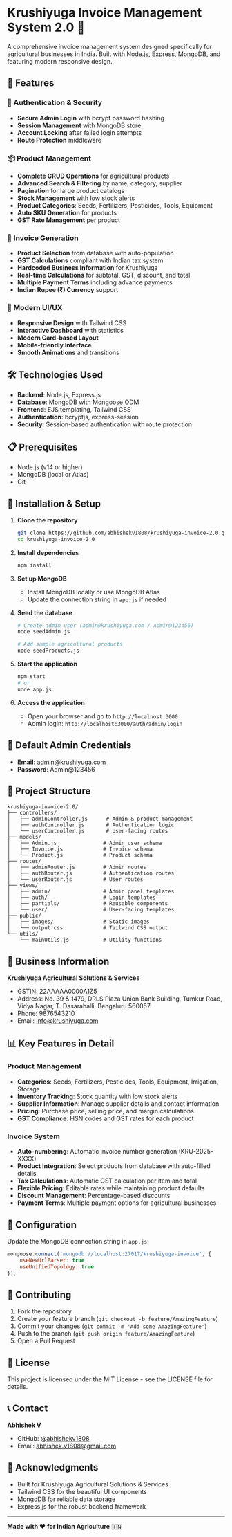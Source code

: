 # Krushiyuga Invoice Management System 2.0 🌾

A comprehensive invoice management system designed specifically for agricultural businesses in India. Built with Node.js, Express, MongoDB, and featuring modern responsive design.

## 🚀 Features

### 🔐 Authentication & Security
- **Secure Admin Login** with bcrypt password hashing
- **Session Management** with MongoDB store
- **Account Locking** after failed login attempts
- **Route Protection** middleware

### 📦 Product Management
- **Complete CRUD Operations** for agricultural products
- **Advanced Search & Filtering** by name, category, supplier
- **Pagination** for large product catalogs
- **Stock Management** with low stock alerts
- **Product Categories**: Seeds, Fertilizers, Pesticides, Tools, Equipment
- **Auto SKU Generation** for products
- **GST Rate Management** per product

### 🧾 Invoice Generation
- **Product Selection** from database with auto-population
- **GST Calculations** compliant with Indian tax system
- **Hardcoded Business Information** for Krushiyuga
- **Real-time Calculations** for subtotal, GST, discount, and total
- **Multiple Payment Terms** including advance payments
- **Indian Rupee (₹) Currency** support

### 🎨 Modern UI/UX
- **Responsive Design** with Tailwind CSS
- **Interactive Dashboard** with statistics
- **Modern Card-based Layout**
- **Mobile-friendly Interface**
- **Smooth Animations** and transitions

## 🛠️ Technologies Used

- **Backend**: Node.js, Express.js
- **Database**: MongoDB with Mongoose ODM
- **Frontend**: EJS templating, Tailwind CSS
- **Authentication**: bcryptjs, express-session
- **Security**: Session-based authentication with route protection

## 📋 Prerequisites

- Node.js (v14 or higher)
- MongoDB (local or Atlas)
- Git

## 🚀 Installation & Setup

1. **Clone the repository**
   ```bash
   git clone https://github.com/abhishekv1808/krushiyuga-invoice-2.0.git
   cd krushiyuga-invoice-2.0
   ```

2. **Install dependencies**
   ```bash
   npm install
   ```

3. **Set up MongoDB**
   - Install MongoDB locally or use MongoDB Atlas
   - Update the connection string in `app.js` if needed

4. **Seed the database**
   ```bash
   # Create admin user (admin@krushiyuga.com / Admin@123456)
   node seedAdmin.js
   
   # Add sample agricultural products
   node seedProducts.js
   ```

5. **Start the application**
   ```bash
   npm start
   # or
   node app.js
   ```

6. **Access the application**
   - Open your browser and go to `http://localhost:3000`
   - Admin login: `http://localhost:3000/auth/admin/login`

## 👤 Default Admin Credentials

- **Email**: admin@krushiyuga.com
- **Password**: Admin@123456

## 📁 Project Structure

```
krushiyuga-invoice-2.0/
├── controllers/
│   ├── adminController.js      # Admin & product management
│   ├── authController.js       # Authentication logic
│   └── userController.js       # User-facing routes
├── models/
│   ├── Admin.js               # Admin user schema
│   ├── Invoice.js             # Invoice schema
│   └── Product.js             # Product schema
├── routes/
│   ├── adminRouter.js         # Admin routes
│   ├── authRouter.js          # Authentication routes
│   └── userRouter.js          # User routes
├── views/
│   ├── admin/                 # Admin panel templates
│   ├── auth/                  # Login templates
│   ├── partials/              # Reusable components
│   └── user/                  # User-facing templates
├── public/
│   ├── images/                # Static images
│   └── output.css             # Tailwind CSS output
└── utils/
    └── mainUtils.js           # Utility functions
```

## 🌾 Business Information

**Krushiyuga Agricultural Solutions & Services**
- GSTIN: 22AAAAA0000A1Z5
- Address: No. 39 & 1479, DRLS Plaza Union Bank Building, Tumkur Road, Vidya Nagar, T. Dasarahalli, Bengaluru 560057
- Phone: 9876543210
- Email: info@krushiyuga.com

## 📊 Key Features in Detail

### Product Management
- **Categories**: Seeds, Fertilizers, Pesticides, Tools, Equipment, Irrigation, Storage
- **Inventory Tracking**: Stock quantity with low stock alerts
- **Supplier Information**: Manage supplier details and contact information
- **Pricing**: Purchase price, selling price, and margin calculations
- **GST Compliance**: HSN codes and GST rates for each product

### Invoice System
- **Auto-numbering**: Automatic invoice number generation (KRU-2025-XXXX)
- **Product Integration**: Select products from database with auto-filled details
- **Tax Calculations**: Automatic GST calculation per item and total
- **Flexible Pricing**: Editable rates while maintaining product defaults
- **Discount Management**: Percentage-based discounts
- **Payment Terms**: Multiple payment options for agricultural businesses

## 🔧 Configuration

Update the MongoDB connection string in `app.js`:
```javascript
mongoose.connect('mongodb://localhost:27017/krushiyuga-invoice', {
    useNewUrlParser: true,
    useUnifiedTopology: true
});
```

## 🤝 Contributing

1. Fork the repository
2. Create your feature branch (`git checkout -b feature/AmazingFeature`)
3. Commit your changes (`git commit -m 'Add some AmazingFeature'`)
4. Push to the branch (`git push origin feature/AmazingFeature`)
5. Open a Pull Request

## 📝 License

This project is licensed under the MIT License - see the LICENSE file for details.

## 📞 Contact

**Abhishek V**
- GitHub: [@abhishekv1808](https://github.com/abhishekv1808)
- Email: abhishek.v1808@gmail.com

## 🙏 Acknowledgments

- Built for Krushiyuga Agricultural Solutions & Services
- Tailwind CSS for the beautiful UI components
- MongoDB for reliable data storage
- Express.js for the robust backend framework

---

**Made with ❤️ for Indian Agriculture** 🇮🇳
